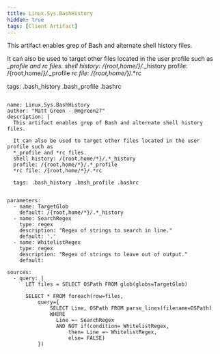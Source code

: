 ```yaml
---
title: Linux.Sys.BashHistory
hidden: true
tags: [Client Artifact]
---
```


This artifact enables grep of Bash and alternate shell history files.

It can also be used to target other files located in the user profile such as
*_profile and *rc files.
shell history: /{root,home/*}/.*_history
profile: /{root,home/*}/.*_profile
*rc file: /{root,home/*}/.*rc

tags: .bash_history .bash_profile .bashrc


<pre><code class="language-yaml">
name: Linux.Sys.BashHistory
author: &quot;Matt Green - @mgreen27&quot;
description: |
  This artifact enables grep of Bash and alternate shell history files.

  It can also be used to target other files located in the user profile such as
  *_profile and *rc files.
  shell history: /{root,home/*}/.*_history
  profile: /{root,home/*}/.*_profile
  *rc file: /{root,home/*}/.*rc

  tags: .bash_history .bash_profile .bashrc


parameters:
  - name: TargetGlob
    default: /{root,home/*}/.*_history
  - name: SearchRegex
    type: regex
    description: &quot;Regex of strings to search in line.&quot;
    default: &#x27;.&#x27;
  - name: WhitelistRegex
    type: regex
    description: &quot;Regex of strings to leave out of output.&quot;
    default:

sources:
  - query: |
      LET files = SELECT OSPath FROM glob(globs=TargetGlob)

      SELECT * FROM foreach(row=files,
          query={
              SELECT Line, OSPath FROM parse_lines(filename=OSPath)
              WHERE
                Line =~ SearchRegex
                AND NOT if(condition= WhitelistRegex,
                    then= Line =~ WhitelistRegex,
                    else= FALSE)
          })

</code></pre>


